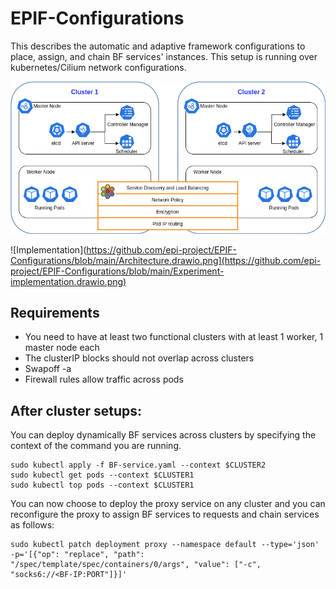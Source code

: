 # EPIF-Configurations
This describes the automatic and adaptive framework configurations to place, assign, and chain BF services' instances.  This setup is running over kubernetes/Cilium network configurations.


![Implementation](https://github.com/epi-project/EPIF-Configurations/blob/main/Architecture.drawio.png)


![Implementation](https://github.com/epi-project/EPIF-Configurations/blob/main/Architecture.drawio.png](https://github.com/epi-project/EPIF-Configurations/blob/main/Experiment-implementation.drawio.png)


## Requirements
- You need to have at least two functional clusters with at least 1 worker, 1 master node each
- The clusterIP blocks should not overlap across clusters
- Swapoff -a
- Firewall rules allow traffic across pods

## After cluster setups:
You can deploy dynamically BF services across clusters by specifying the context of the command you are running.
```shell 
sudo kubectl apply -f BF-service.yaml --context $CLUSTER2
sudo kubectl get pods --context $CLUSTER1
sudo kubectl top pods --context $CLUSTER1
```
You can now choose to deploy the proxy service on any cluster and you can reconfigure the proxy to assign BF services to requests and chain services as follows:

```shell
sudo kubectl patch deployment proxy --namespace default --type='json' -p='[{"op": "replace", "path": "/spec/template/spec/containers/0/args", "value": ["-c", "socks6://<BF-IP:PORT"]}]'
```
